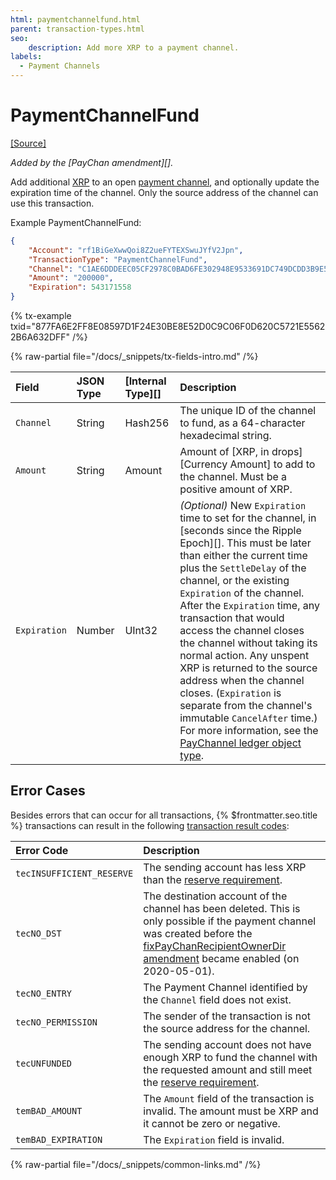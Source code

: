 ```yaml
---
html: paymentchannelfund.html
parent: transaction-types.html
seo:
    description: Add more XRP to a payment channel.
labels:
  - Payment Channels
---
```

# PaymentChannelFund
[[Source]](https://github.com/XRPLF/rippled/blob/master/src/xrpld/app/tx/detail/PayChan.cpp "Source")

_Added by the [PayChan amendment][]._

Add additional [XRP](../../../../introduction/what-is-xrp.md) to an open [payment channel](../../../../concepts/payment-types/payment-channels.md), and optionally update the expiration time of the channel. Only the source address of the channel can use this transaction.

Example PaymentChannelFund:

```json
{
    "Account": "rf1BiGeXwwQoi8Z2ueFYTEXSwuJYfV2Jpn",
    "TransactionType": "PaymentChannelFund",
    "Channel": "C1AE6DDDEEC05CF2978C0BAD6FE302948E9533691DC749DCDD3B9E5992CA6198",
    "Amount": "200000",
    "Expiration": 543171558
}
```

{% tx-example txid="877FA6E2FF8E08597D1F24E30BE8E52D0C9C06F0D620C5721E55622B6A632DFF" /%}

{% raw-partial file="/docs/_snippets/tx-fields-intro.md" /%}
<!--{# fix md highlighting_ #}-->

| Field        | JSON Type | [Internal Type][] | Description                   |
|:-------------|:----------|:------------------|:------------------------------|
| `Channel`    | String    | Hash256           | The unique ID of the channel to fund, as a 64-character hexadecimal string. |
| `Amount`     | String    | Amount            | Amount of [XRP, in drops][Currency Amount] to add to the channel. Must be a positive amount of XRP. |
| `Expiration` | Number    | UInt32            | _(Optional)_ New `Expiration` time to set for the channel, in [seconds since the Ripple Epoch][]. This must be later than either the current time plus the `SettleDelay` of the channel, or the existing `Expiration` of the channel. After the `Expiration` time, any transaction that would access the channel closes the channel without taking its normal action. Any unspent XRP is returned to the source address when the channel closes. (`Expiration` is separate from the channel's immutable `CancelAfter` time.) For more information, see the [PayChannel ledger object type](../../ledger-data/ledger-entry-types/paychannel.md). |

## Error Cases

Besides errors that can occur for all transactions, {% $frontmatter.seo.title %} transactions can result in the following [transaction result codes](../transaction-results/index.md):

| Error Code                | Description                                      |
|:--------------------------|:-------------------------------------------------|
| `tecINSUFFICIENT_RESERVE` | The sending account has less XRP than the [reserve requirement](../../../../concepts/accounts/reserves.md). |
| `tecNO_DST`               | The destination account of the channel has been deleted. This is only possible if the payment channel was created before the [fixPayChanRecipientOwnerDir amendment](/resources/known-amendments.md#fixpaychanrecipientownerdir) became enabled (on 2020-05-01). |
| `tecNO_ENTRY`             | The Payment Channel identified by the `Channel` field does not exist. |
| `tecNO_PERMISSION`        | The sender of the transaction is not the source address for the channel. |
| `tecUNFUNDED`             | The sending account does not have enough XRP to fund the channel with the requested amount and still meet the [reserve requirement](../../../../concepts/accounts/reserves.md). |
| `temBAD_AMOUNT`           | The `Amount` field of the transaction is invalid. The amount must be XRP and it cannot be zero or negative. |
| `temBAD_EXPIRATION`       | The `Expiration` field is invalid.              |

{% raw-partial file="/docs/_snippets/common-links.md" /%}
